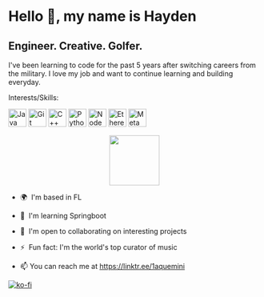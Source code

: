 Hello 👋, [](https://user-images.githubusercontent.com/18350557/176309783-0785949b-9127-417c-8b55-ab5a4333674e.gif)my name is Hayden
==============================================================================================================================

Engineer. Creative. Golfer.
---------------------------

I've been learning to code for the past 5 years after switching careers from the military. I love my job and want to continue learning and building everyday.

Interests/Skills: 
<p align="left">
<a href="https://www.oracle.com/java/" target="_blank" rel="noreferrer"><img src="https://raw.githubusercontent.com/danielcranney/readme-generator/main/public/icons/skills/java-colored.svg" width="36" height="36" alt="Java" /></a>
<a href="https://git-scm.com/" target="_blank" rel="noreferrer"><img src="https://raw.githubusercontent.com/danielcranney/readme-generator/main/public/icons/skills/git-colored.svg" width="36" height="36" alt="Git" /></a>
<a href="https://docs.microsoft.com/en-us/cpp/?view=msvc-170" target="_blank" rel="noreferrer"><img src="https://raw.githubusercontent.com/danielcranney/readme-generator/main/public/icons/skills/cplusplus-colored.svg" width="36" height="36" alt="C++" /></a>
<a href="https://www.python.org/" target="_blank" rel="noreferrer"><img src="https://raw.githubusercontent.com/danielcranney/readme-generator/main/public/icons/skills/python-colored.svg" width="36" height="36" alt="Python" /></a>
<a href="https://nodejs.org/en/" target="_blank" rel="noreferrer"><img src="https://raw.githubusercontent.com/danielcranney/readme-generator/main/public/icons/skills/nodejs-colored.svg" width="36" height="36" alt="NodeJS" /></a>
<a href="https://ethereum.org/en/" target="_blank" rel="noreferrer"><img src="https://raw.githubusercontent.com/danielcranney/readme-generator/main/public/icons/skills/ethereum-colored.svg" width="36" height="36" alt="Ethereum" /></a>
<a href="https://metamask.io/" target="_blank" rel="noreferrer"><img src="https://raw.githubusercontent.com/danielcranney/readme-generator/main/public/icons/skills/metamask-colored.svg" width="36" height="36" alt="MetaMask" /></a>
</p>

<div id="header" align="center">
  <img src="https://media.giphy.com/media/M9gbBd9nbDrOTu1Mqx/giphy.gif" width="100"/>
</div>

*   🌍  I'm based in FL
*   🧠  I'm learning Springboot
*   🤝  I'm open to collaborating on interesting projects
*   ⚡  Fun fact: I'm the world's top curator of music
            
* 📫 You can reach me at https://linktr.ee/1aquemini

[![ko-fi](https://ko-fi.com/img/githubbutton_sm.svg)](https://ko-fi.com/H2H1KKIG4)

<!---
1aquemini/common is a ✨ special ✨ repository because its `README.md` (this file) appears on your GitHub profile.
You can click the Preview link to take a look at your changes.
--->
